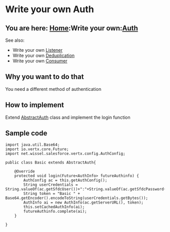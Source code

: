 # Write your own Auth

## You are here: [Home](/index.md):Write your own:[Auth](auth.md)

See also:
- Write your own [Listener](listener.md)
- Write your own [Deduplication](dedup.md)
- Write your own [Consumer](consumer.md) 

## Why you want to do that
You need a different method of authentication

## How to implement
Extend [AbstractAuth](https://github.com/Stwissel/vertx-sfdc-platformevents/blob/master/sfdc-core/src/main/java/net/wissel/salesforce/vertx/auth/AbstractAuth.java) class and implement the login function

## Sample code

```
import java.util.Base64;
import io.vertx.core.Future;
import net.wissel.salesforce.vertx.config.AuthConfig;

public class Basic extends AbstractAuth{

    @Override
    protected void login(Future<AuthInfo> futureAuthinfo) {
        AuthConfig ac = this.getAuthConfig();
        String userCredentials = String.valueOf(ac.getSfdcUser())+":"+String.valueOf(ac.getSfdcPassword());
        String token = "Basic " + Base64.getEncoder().encodeToString(userCredentials.getBytes());
        AuthInfo ai = new AuthInfo(ac.getServerURL(), token);
        this.setCachedAuthInfo(ai);
        futureAuthinfo.complete(ai);
    }

}
```